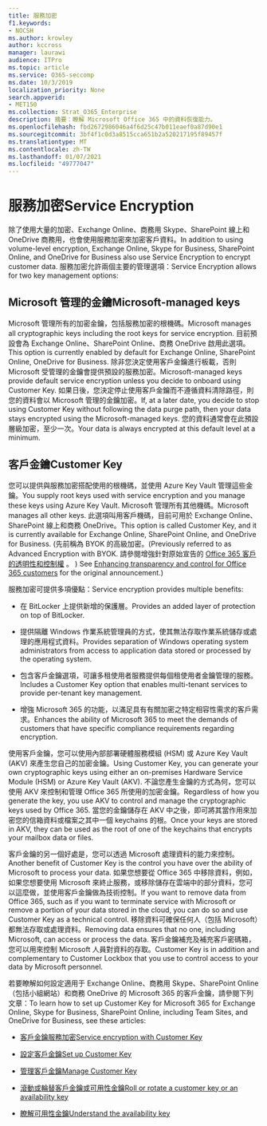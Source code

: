 ```yaml
---
title: 服務加密
f1.keywords:
- NOCSH
ms.author: krowley
author: kccross
manager: laurawi
audience: ITPro
ms.topic: article
ms.service: O365-seccomp
ms.date: 10/3/2019
localization_priority: None
search.appverid:
- MET150
ms.collection: Strat_O365_Enterprise
description: 摘要：瞭解 Microsoft Office 365 中的資料恢復能力。
ms.openlocfilehash: fbd2672986046a4f6d25c47b011eaef0a87d90e1
ms.sourcegitcommit: 3bf4f1c0d3a8515cca651b2a520217195f89457f
ms.translationtype: MT
ms.contentlocale: zh-TW
ms.lasthandoff: 01/07/2021
ms.locfileid: "49777047"
---
```

# <a name="service-encryption"></a><span data-ttu-id="aeefd-103">服務加密</span><span class="sxs-lookup"><span data-stu-id="aeefd-103">Service Encryption</span></span>

<span data-ttu-id="aeefd-104">除了使用大量的加密、Exchange Online、商務用 Skype、SharePoint 線上和 OneDrive 商務用，也會使用服務加密來加密客戶資料。</span><span class="sxs-lookup"><span data-stu-id="aeefd-104">In addition to using volume-level encryption, Exchange Online, Skype for Business, SharePoint Online, and OneDrive for Business also use Service Encryption to encrypt customer data.</span></span> <span data-ttu-id="aeefd-105">服務加密允許兩個主要的管理選項：</span><span class="sxs-lookup"><span data-stu-id="aeefd-105">Service Encryption allows for two key management options:</span></span>

## <a name="microsoft-managed-keys"></a><span data-ttu-id="aeefd-106">Microsoft 管理的金鑰</span><span class="sxs-lookup"><span data-stu-id="aeefd-106">Microsoft-managed keys</span></span>
<span data-ttu-id="aeefd-107">Microsoft 管理所有的加密金鑰，包括服務加密的根機碼。</span><span class="sxs-lookup"><span data-stu-id="aeefd-107">Microsoft manages all cryptographic keys including the root keys for service encryption.</span></span> <span data-ttu-id="aeefd-108">目前預設會為 Exchange Online、SharePoint Online、商務 OneDrive 啟用此選項。</span><span class="sxs-lookup"><span data-stu-id="aeefd-108">This option is currently enabled by default for Exchange Online, SharePoint Online, OneDrive for Business.</span></span> <span data-ttu-id="aeefd-109">除非您決定使用客戶金鑰進行板載，否則 Microsoft 受管理的金鑰會提供預設的服務加密。</span><span class="sxs-lookup"><span data-stu-id="aeefd-109">Microsoft-managed keys provide default service encryption unless you decide to onboard using Customer Key.</span></span> <span data-ttu-id="aeefd-110">如果日後，您決定停止使用客戶金鑰而不遵循資料清除路徑，則您的資料會以 Microsoft 管理的金鑰加密。</span><span class="sxs-lookup"><span data-stu-id="aeefd-110">If, at a later date, you decide to stop using Customer Key without following the data purge path, then your data stays encrypted using the Microsoft-managed keys.</span></span> <span data-ttu-id="aeefd-111">您的資料通常會在此預設層級加密，至少一次。</span><span class="sxs-lookup"><span data-stu-id="aeefd-111">Your data is always encrypted at this default level at a minimum.</span></span> 

## <a name="customer-key"></a><span data-ttu-id="aeefd-112">客戶金鑰</span><span class="sxs-lookup"><span data-stu-id="aeefd-112">Customer Key</span></span>
<span data-ttu-id="aeefd-113">您可以提供與服務加密搭配使用的根機碼，並使用 Azure Key Vault 管理這些金鑰。</span><span class="sxs-lookup"><span data-stu-id="aeefd-113">You supply root keys used with service encryption and you manage these keys using Azure Key Vault.</span></span> <span data-ttu-id="aeefd-114">Microsoft 管理所有其他機碼。</span><span class="sxs-lookup"><span data-stu-id="aeefd-114">Microsoft manages all other keys.</span></span> <span data-ttu-id="aeefd-115">此選項叫用客戶機碼，目前可用於 Exchange Online、SharePoint 線上和商務 OneDrive。</span><span class="sxs-lookup"><span data-stu-id="aeefd-115">This option is called Customer Key, and it is currently available for Exchange Online, SharePoint Online, and OneDrive for Business.</span></span> <span data-ttu-id="aeefd-116"> (先前稱為 BYOK 的高級加密。</span><span class="sxs-lookup"><span data-stu-id="aeefd-116">(Previously referred to as Advanced Encryption with BYOK.</span></span> <span data-ttu-id="aeefd-117">請參閱增強針對原始宣告的 [Office 365 客戶的透明性和控制權](https://blogs.office.com/2015/04/21/enhancing-transparency-and-control-for-office-365-customers/) 。 ) </span><span class="sxs-lookup"><span data-stu-id="aeefd-117">See [Enhancing transparency and control for Office 365 customers](https://blogs.office.com/2015/04/21/enhancing-transparency-and-control-for-office-365-customers/) for the original announcement.)</span></span>

<span data-ttu-id="aeefd-118">服務加密可提供多項優點：</span><span class="sxs-lookup"><span data-stu-id="aeefd-118">Service encryption provides multiple benefits:</span></span>

- <span data-ttu-id="aeefd-119">在 BitLocker 上提供新增的保護層。</span><span class="sxs-lookup"><span data-stu-id="aeefd-119">Provides an added layer of protection on top of BitLocker.</span></span>

- <span data-ttu-id="aeefd-120">提供隔離 Windows 作業系統管理員的方式，使其無法存取作業系統儲存或處理的應用程式資料。</span><span class="sxs-lookup"><span data-stu-id="aeefd-120">Provides separation of Windows operating system administrators from access to application data stored or processed by the operating system.</span></span>

- <span data-ttu-id="aeefd-121">包含客戶金鑰選項，可讓多租使用者服務提供每個租使用者金鑰管理的服務。</span><span class="sxs-lookup"><span data-stu-id="aeefd-121">Includes a Customer Key option that enables multi-tenant services to provide per-tenant key management.</span></span>

- <span data-ttu-id="aeefd-122">增強 Microsoft 365 的功能，以滿足具有有關加密之特定相容性需求的客戶需求。</span><span class="sxs-lookup"><span data-stu-id="aeefd-122">Enhances the ability of Microsoft 365 to meet the demands of customers that have specific compliance requirements regarding encryption.</span></span>

<span data-ttu-id="aeefd-123">使用客戶金鑰，您可以使用內部部署硬體服務模組 (HSM) 或 Azure Key Vault (AKV) 來產生您自己的加密金鑰。</span><span class="sxs-lookup"><span data-stu-id="aeefd-123">Using Customer Key, you can generate your own cryptographic keys using either an on-premises Hardware Service Module (HSM) or Azure Key Vault (AKV).</span></span> <span data-ttu-id="aeefd-124">不論您產生金鑰的方式為何，您可以使用 AKV 來控制和管理 Office 365 所使用的加密金鑰。</span><span class="sxs-lookup"><span data-stu-id="aeefd-124">Regardless of how you generate the key, you use AKV to control and manage the cryptographic keys used by Office 365.</span></span> <span data-ttu-id="aeefd-125">當您的金鑰儲存在 AKV 中之後，即可將其當作用來加密您的信箱資料或檔案之其中一個 keychains 的根。</span><span class="sxs-lookup"><span data-stu-id="aeefd-125">Once your keys are stored in AKV, they can be used as the root of one of the keychains that encrypts your mailbox data or files.</span></span>

<span data-ttu-id="aeefd-126">客戶金鑰的另一個好處是，您可以透過 Microsoft 處理資料的能力來控制。</span><span class="sxs-lookup"><span data-stu-id="aeefd-126">Another benefit of Customer Key is the control you have over the ability of Microsoft to process your data.</span></span> <span data-ttu-id="aeefd-127">如果您想要從 Office 365 中移除資料，例如，如果您想要使用 Microsoft 來終止服務，或移除儲存在雲端中的部分資料，您可以這麼做，並使用客戶金鑰做為技術控制。</span><span class="sxs-lookup"><span data-stu-id="aeefd-127">If you want to remove data from Office 365, such as if you want to terminate service with Microsoft or remove a portion of your data stored in the cloud, you can do so and use Customer Key as a technical control.</span></span> <span data-ttu-id="aeefd-128">移除資料可確保任何人（包括 Microsoft）都無法存取或處理資料。</span><span class="sxs-lookup"><span data-stu-id="aeefd-128">Removing data ensures that no one, including Microsoft, can access or process the data.</span></span> <span data-ttu-id="aeefd-129">客戶金鑰補充及補充客戶密碼箱，您可以用來控制 Microsoft 人員對資料的存取。</span><span class="sxs-lookup"><span data-stu-id="aeefd-129">Customer Key is in addition and complementary to Customer Lockbox that you use to control access to your data by Microsoft personnel.</span></span>

<span data-ttu-id="aeefd-130">若要瞭解如何設定適用于 Exchange Online、商務用 Skype、SharePoint Online （包括小組網站）和商務 OneDrive 的 Microsoft 365 的客戶金鑰，請參閱下列文章：</span><span class="sxs-lookup"><span data-stu-id="aeefd-130">To learn how to set up Customer Key for Microsoft 365 for Exchange Online, Skype for Business, SharePoint Online, including Team Sites, and OneDrive for Business, see these articles:</span></span>

- [<span data-ttu-id="aeefd-131">客戶金鑰服務加密</span><span class="sxs-lookup"><span data-stu-id="aeefd-131">Service encryption with Customer Key</span></span>](customer-key-overview.md)

- [<span data-ttu-id="aeefd-132">設定客戶金鑰</span><span class="sxs-lookup"><span data-stu-id="aeefd-132">Set up Customer Key</span></span>](customer-key-set-up.md)

- [<span data-ttu-id="aeefd-133">管理客戶金鑰</span><span class="sxs-lookup"><span data-stu-id="aeefd-133">Manage Customer Key</span></span>](customer-key-manage.md)

- [<span data-ttu-id="aeefd-134">滾動或輪替客戶金鑰或可用性金鑰</span><span class="sxs-lookup"><span data-stu-id="aeefd-134">Roll or rotate a customer key or an availability key</span></span>](customer-key-availability-key-roll.md)

- [<span data-ttu-id="aeefd-135">瞭解可用性金鑰</span><span class="sxs-lookup"><span data-stu-id="aeefd-135">Understand the availability key</span></span>](customer-key-availability-key-understand.md)

